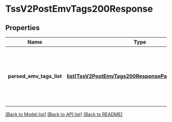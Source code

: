 # TssV2PostEmvTags200Response

## Properties
Name | Type | Description | Notes
------------ | ------------- | ------------- | -------------
**parsed_emv_tags_list** | [**list[TssV2PostEmvTags200ResponseParsedEMVTagsList]**](TssV2PostEmvTags200ResponseParsedEMVTagsList.md) | An array of objects (one per object in the passed emvDetailsList), each of which contains a fully parsed EMV string  | [optional] 

[[Back to Model list]](../README.md#documentation-for-models) [[Back to API list]](../README.md#documentation-for-api-endpoints) [[Back to README]](../README.md)


